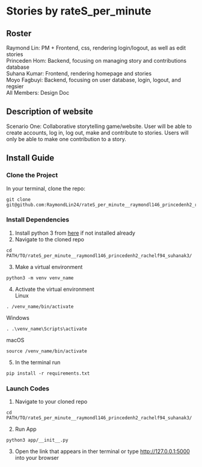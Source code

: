 # Stories by rateS_per_minute
## Roster
Raymond Lin: PM + Frontend, css, rendering login/logout, as well as edit stories <br>
Princeden Hom: Backend, focusing on managing story and contributions database <br>
Suhana Kumar: Frontend, rendering homepage and stories <br>
Moyo Fagbuyi: Backend, focusing on user database, login, logout, and regsier <br>
All Members: Design Doc


## Description of website
Scenario One: Collaborative storytelling game/website. User will be able to create accounts, log in, log out, make and contribute to stories. Users will only be able to make one contribution to a story.
## Install Guide
### Clone the Project
In your terminal, clone the repo:
```
git clone git@github.com:RaymondLin24/rateS_per_minute__raymondl146_princedenh2_rachelf94_suhanak3.git
```
### Install Dependencies 
1. Install python 3 from [here](https://www.python.org/downloads/) if not installed already
2. Navigate to the cloned repo
```
cd PATH/TO/rateS_per_minute__raymondl146_princedenh2_rachelf94_suhanak3/
```
3. Make a virtual environment
```
python3 -m venv venv_name
```
4. Activate the virtual environment <br>
Linux
```
. /venv_name/bin/activate
```
Windows
```
. .\venv_name\Scripts\activate
```
macOS
```
source /venv_name/bin/activate
```
5. In the terminal run 
```
pip install -r requirements.txt
```
 
### Launch Codes
1. Navigate to your cloned repo
```
cd PATH/TO/rateS_per_minute__raymondl146_princedenh2_rachelf94_suhanak3/
```
2. Run App
```
python3 app/__init__.py
```
3. Open the link that appears in ther terminal or type http://127.0.0.1:5000 into your browser
